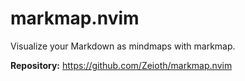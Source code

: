 # markmap.nvim
Visualize your Markdown as mindmaps with markmap.

**Repository:** <https://github.com/Zeioth/markmap.nvim>
